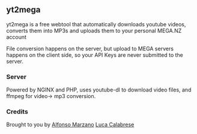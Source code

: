## yt2mega

yt2mega is a free webtool that automatically downloads youtube videos, converts them into MP3s and uploads them to your personal MEGA.NZ account

File conversion happens on the server, but upload to MEGA servers happens on the client side, so your API Keys are never submitted to the server.

### Server
Powered by NGINX and PHP, uses youtube-dl to download video files, and ffmpeg for video-> mp3 conversion.

### Credits
Brought to you by 
[Alfonso Marzano](https://github.com/alfonsomarzano)
[Luca Calabrese](https://github.com/calabreseluca)
